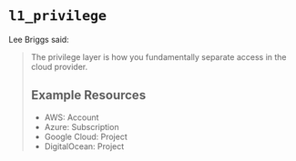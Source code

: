 # `l1_privilege`

Lee Briggs said:

> The privilege layer is how you fundamentally separate access in the cloud
> provider.
>
> ## Example Resources
>
> - AWS: Account
> - Azure: Subscription
> - Google Cloud: Project
> - DigitalOcean: Project
